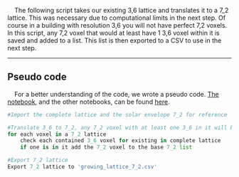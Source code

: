 &nbsp;&nbsp;&nbsp;&nbsp;The following script takes our existing 3,6 lattice and translates it to a 7_2 lattice. This was necessary due to computational limits in the next step. Of course in a building with resolution 3,6 you will not have perfect 7,2 voxels. In this script, any 7,2 voxel that would at least have 1 3,6 voxel within it is saved and added to a list. 
This list is then exported to a CSV to use in the next step.

---------------
## Pseudo code 
&nbsp;&nbsp;&nbsp;&nbsp;For a better understanding of the code, we wrote a pseudo code. [The notebook](notebooks/08_lower_growing_resolution.ipynb), and the other notebooks, can be found [here](https://miloumulder.github.io/spatial_computing_project_template/index/scripts/).

```Python
#Import the complete lattice and the solar envelope 7_2 for reference

#Translate 3_6 to 7_2, any 7_2 voxel with at least one 3_6 in it will be placed
for each voxel in a 7_2 lattice
    check each contained 3_6 voxel for existing in complete lattice
    if one is in it add the 7_2 voxel to the base 7_2 list

#Export 7_2 lattice
Export 7_2 lattice to 'growing_lattice_7_2.csv'
``` 
